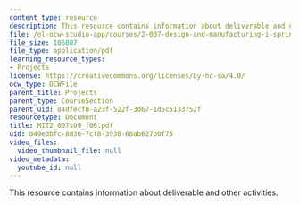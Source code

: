 ```yaml
---
content_type: resource
description: This resource contains information about deliverable and other activities.
file: /ol-ocw-studio-app/courses/2-007-design-and-manufacturing-i-spring-2009/049e3bfc8d367cf8393066ab627b0f75_MIT2_007s09_f06.pdf
file_size: 106807
file_type: application/pdf
learning_resource_types:
- Projects
license: https://creativecommons.org/licenses/by-nc-sa/4.0/
ocw_type: OCWFile
parent_title: Projects
parent_type: CourseSection
parent_uid: 84dfecf8-a23f-522f-3d67-1d5c5133752f
resourcetype: Document
title: MIT2_007s09_f06.pdf
uid: 049e3bfc-8d36-7cf8-3930-66ab627b0f75
video_files:
  video_thumbnail_file: null
video_metadata:
  youtube_id: null
---
```

This resource contains information about deliverable and other activities.